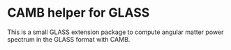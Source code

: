 CAMB helper for GLASS
=====================

This is a small GLASS extension package to compute angular matter power spectrum
in the GLASS format with CAMB.

